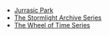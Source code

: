 - [Jurrasic Park](jurrasic_park.md)
- [The Stormlight Archive Series](stormlight_archive.md)
- [The Wheel of Time Series](wheel_of_time.md)
